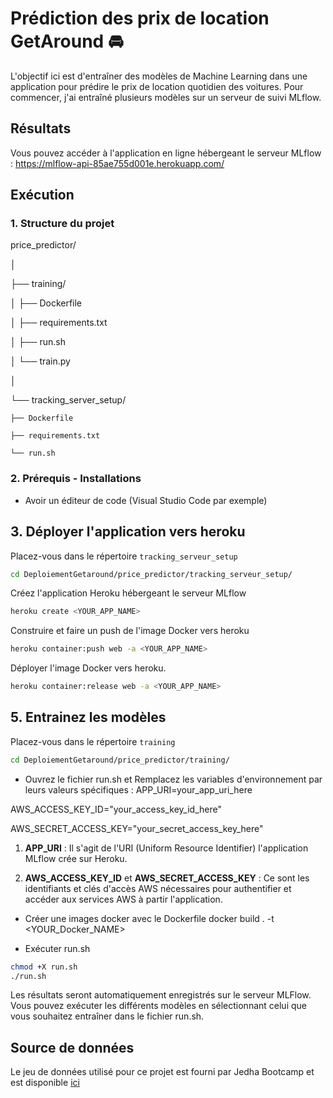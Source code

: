 # Prédiction des prix de location GetAround 🚘
L'objectif ici est d'entraîner des modèles de Machine Learning dans une application pour prédire le prix de location quotidien des voitures. Pour commencer, j'ai entraîné plusieurs modèles sur un serveur de suivi MLflow.

## Résultats
Vous pouvez accéder à l'application en ligne hébergeant le serveur MLflow : https://mlflow-api-85ae755d001e.herokuapp.com/

## Exécution
### 1. Structure du projet

price_predictor/

│

├── training/

│   ├── Dockerfile

│   ├── requirements.txt

│   ├── run.sh

│   └── train.py

│

└── tracking_server_setup/

    ├── Dockerfile
    
    ├── requirements.txt
    
    └── run.sh

### 2. Prérequis - Installations
* Avoir un éditeur de code (Visual Studio Code par exemple)

## 3. Déployer l'application vers heroku
Placez-vous dans le répertoire `tracking_serveur_setup`
```bash
cd DeploiementGetaround/price_predictor/tracking_serveur_setup/
```
Créez l'application Heroku hébergeant le serveur MLflow
```bash
heroku create <YOUR_APP_NAME>
```
Construire et faire un push de l'image Docker vers heroku
```bash
heroku container:push web -a <YOUR_APP_NAME>
```
Déployer l'image Docker vers heroku.
```bash
heroku container:release web -a <YOUR_APP_NAME>
```
## 5. Entrainez les modèles
Placez-vous dans le répertoire `training`
```bash
cd DeploiementGetaround/price_predictor/training/
```
* Ouvrez le fichier run.sh et Remplacez les variables d'environnement par leurs valeurs spécifiques :
APP_URI=your_app_uri_here

AWS_ACCESS_KEY_ID="your_access_key_id_here" 

AWS_SECRET_ACCESS_KEY="your_secret_access_key_here" 

1. **APP_URI** : Il s'agit de l'URI (Uniform Resource Identifier) l'application MLflow crée sur Heroku. 
  
2. **AWS_ACCESS_KEY_ID** et **AWS_SECRET_ACCESS_KEY** : Ce sont les identifiants et clés d'accès AWS nécessaires pour authentifier et accéder aux services AWS à partir l'application.

* Créer une images docker avec le Dockerfile
docker build . -t <YOUR_Docker_NAME>

* Exécuter run.sh
```bash
chmod +X run.sh
./run.sh
```
Les résultats seront automatiquement enregistrés sur le serveur MLFlow. Vous pouvez exécuter les différents modèles en sélectionnant celui que vous souhaitez entraîner dans le fichier run.sh.

## Source de données
Le jeu de données utilisé pour ce projet est fourni par Jedha Bootcamp et est disponible [ici](https://full-stack-assets.s3.eu-west-3.amazonaws.com/Deployment/get_around_pricing_project.csv)
